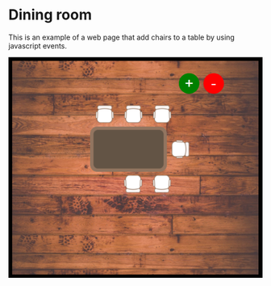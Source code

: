 # Dining room

This is an example of a web page that add chairs to a table by using javascript events.

![screenshot](screenshot.PNG)
